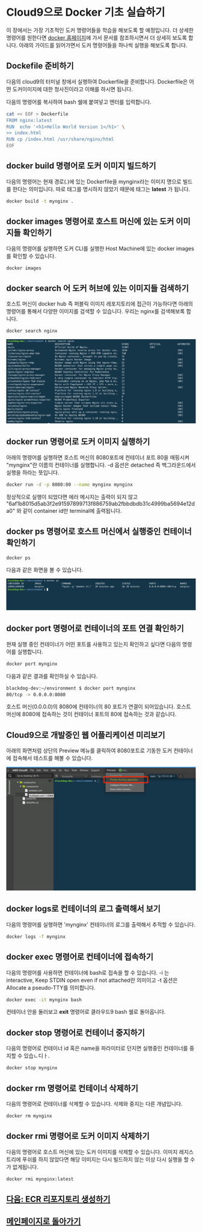 # Cloud9으로 Docker 기초 실습하기

이 장에서는 가장 기초적인 도커 명령어들을 학습을 해보도록 할 예정입니다. 더 상세한 명령어를 원한다면 [docker 홈페이지](https://docs.docker.com/)에 가서 문서를 참조하시면서 더 상세히 보도록 합니다. 아래의 가이드를 읽어가면서 도커 명령어들을 하나씩 실행을 해보도록 합니다.

## Dockefile 준비하기

다음의  cloud9의 터미널 창에서 실행하여 Dockerfile을 준비합니다. Dockerfile은 어떤 도커이미지에 대한 청사진이라고 이해를 하시면 됩니다.

다음의 명령어를 복사하여 bash 쉘에 붙여넣고 엔터를 입력합니다.

```bash
cat << EOF > Dockerfile
FROM nginx:latest
RUN  echo '<h1>Hello World Version 1</h1>' \
>> index.html
RUN cp /index.html /usr/share/nginx/html
EOF
```

## docker build 명령어로 도커 이미지 빌드하기

다음의 명령어는 현재 경로(.)에 있는 Dockerfile을 mynginx라는 이미지 명으로 빌드를 한다는 의미입니다. 따로 태그를 명시하지 않았기 때문에 태그는 **latest** 가 됩니다.

```bash
docker build -t mynginx .
```

## docker images 명령어로 호스트 머신에 있는 도커 이미지들 확인하기

다음의 명령어를 실행하면 도커 CLI를 실행한 Host Machine에 있는 docker images를 확인할 수 있습니다.

```bash
docker images
```

## docker search 어 도커 허브에 있는 이미지들 검색하기

호스트 머신이 docker hub 즉 퍼블릭 이미지 레포지토리에 접근이 가능하다면 아래의 명령어를 통해서 다양한 이미지를 검색할 수 있습니다. 우리는 nginx를 검색해보록 합니다.

```bash
docker search nginx
```

![Alt](../images/cloud9/cloud9-docker-search.png "cloud9 docker search")

## docker run 명령어로 도커 이미지 실행하기

아래의 명령어를 실행하면 호스트 머신의 8080포트에 컨테이너 포트 80을 매핑시켜 "mynginx"란 이름의 컨테이너를 실행합니다.  -d 옵션은 detached 즉 백그라운드에서 실행을 하라는 뜻입니다.

```bash
docker run -d -p 8080:80 --name mynginx mynginx
```

정상적으로 실행이 되었다면 에러 메시지는 출력이 되지 않고 "6af1b8015d5ab3f2e91597899713f886759ab2fbbdbdb31c4999ba5694e12da0" 와 같이 container id만 terminal에 출력됩니다.

## docker ps 명령어로 호스트 머신에서 실행중인 컨테이너 확인하기

```bash
docker ps
```

다음과 같은 화면을 볼 수 있습니다.

![Alt](../images/cloud9/cloud9-docker-ps.png "cloud9 afters")

## docker port 명령어로 컨테이너의 포트 연결 확인하기

현재 실행 중인 컨테이너가 어떤 포트를 사용하고 있는지 확인하고 싶다면 다음의 명령어를 실행합니다.

```bash
docker port mynginx
```

다음과 같은 결과를 확인하실 수 있습니다.

```bash
blackdog-dev:~/environment $ docker port mynginx
80/tcp -> 0.0.0.0:8080
```

호스트 머신(0.0.0.0)의 8080에 컨테이너의 80 포트가 연결이 되어있습니다. 호스트 머신에 8080에 접속하는 것이 컨테이너 포트의 80에 접속하는 것과 같습니다.

## Cloud9으로 개발중인 웹 어플리케이션 미리보기

아래의 화면처럼 상단의 Preview 메뉴를 클릭하여 8080포트로 기동한 도커 컨테이너에 접속해서 테스트를 해볼 수 있습니다.

![Alt](../images/cloud9/cloud9-preview.png "cloud9 afters")

## docker logs로 컨테이너의 로그 출력해서 보기

다음의 명령어를 실행하면 'mynginx' 컨테이너의 로그를 출력해서 추적할 수 있습니다.

```bash
docker logs -f mynginx
```

## docker exec 명령어로 컨테이너에 접속하기

다음의 명령어를 사용하면 컨테이너에 bash로 접속을 할 수 있습니다. -i 는 interactive, Keep STDIN open even if not attached란 의미이고 -t 옵션은 Allocate a pseudo-TTY를 의미합니다.

```bash
docker exec -it mynginx bash
```

컨테이너 안을 둘러보고 **exit** 명령어로 클라우드9 bash 쉘로 돌아옵니다.

## docker stop 명령어로 컨테이너 중지하기

다음의 명령어로 컨테이너 id 혹은 name을 파라미터로 던지면 실행중인 컨테이너를 중지할 수 있습ㄴ디ㅏ.

```bash
docker stop mynginx
```

## docker rm 명령어로 컨테이너 삭제하기

다음의 명령어로 컨테이너를 삭제할 수 있습니다. 삭제와 중지는 다른 개념입니다.

```bash
docker rm mynginx
```

## docker rmi 명령어로 도커 이미지 삭제하기

다음의 명령어로 호스트 머신에 있는 도커 이미지를 삭제할 수 있습니다. 이미지 레지스트리에 푸쉬를 하지 않았다면 해당 이미지는 다시 빌드하지 않는 이상 다시 실행을 할 수가 없게됩니다.

```bash
docker rmi mynginx:latest
```

## [다음: ECR 리포지토리 생성하기](create-ecr-repository.md)

## [메인페이지로 돌아가기](../README.md)

